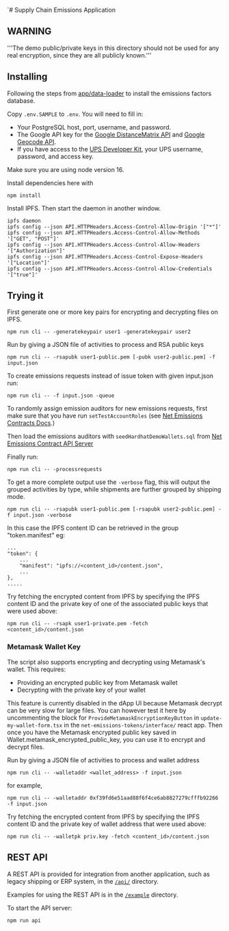 `# Supply Chain Emissions Application

## WARNING

'''The demo public/private keys in this directory should not be used for any real encryption, since they are all publicly known.''' 

## Installing

Following the steps from [app/data-loader](../app/data-loader/README.md) to install the emissions factors database.

Copy `.env.SAMPLE` to `.env`.  You will need to fill in:
- Your PostgreSQL host, port, username, and password.
- The Google API key for the [Google DistanceMatrix API](https://developers.google.com/maps/documentation/distance-matrix/overview) and [Google Geocode API](https://developers.google.com/maps/documentation/geocoding/overview).
- If you have access to the [UPS Developer Kit](https://www.ups.com/upsdeveloperkit?loc=en_US), your UPS username, password, and access key.

Make sure you are using node version 16.

Install dependencies here with

```
npm install
```

Install IPFS.  Then start the daemon in another window.

```
ipfs daemon
ipfs config --json API.HTTPHeaders.Access-Control-Allow-Origin '["*"]'
ipfs config --json API.HTTPHeaders.Access-Control-Allow-Methods '["GET", "POST"]'
ipfs config --json API.HTTPHeaders.Access-Control-Allow-Headers '["Authorization"]'
ipfs config --json API.HTTPHeaders.Access-Control-Expose-Headers '["Location"]'
ipfs config --json API.HTTPHeaders.Access-Control-Allow-Credentials '["true"]'
```

## Trying it

First generate one or more key pairs for encrypting and decrypting files on IPFS.
```
npm run cli -- -generatekeypair user1 -generatekeypair user2
```

Run by giving a JSON file of activities to process and RSA public keys
```
npm run cli -- -rsapubk user1-public.pem [-pubk user2-public.pem] -f input.json
```

To create emissions requests instead of issue token with given input.json run:
```
npm run cli -- -f input.json -queue
```

To randomly assign emission auditors for new emissions requests, first make sure that you have run `setTestAccountRoles` (see [Net Emissions Contracts Docs](../net-emissions-token-network/docs/using-the-contracts.md ).) 

Then load the emissions auditors with `seedHardhatDemoWallets.sql` from [Net Emissions Contract API Server](../app/api-server/README.md) 

Finally run:
```
npm run cli -- -processrequests
```

To get a more complete output use the `-verbose` flag, this will output the grouped activities by type, while shipments
are further grouped by shipping mode.
```
npm run cli -- -rsapubk user1-public.pem [-rsapubk user2-public.pem] -f input.json -verbose
```
In this case the IPFS content ID can be retrieved in the group "token.manifest" eg:
```
...
"token": {
    ...
    "manifest": "ipfs://<content_id>/content.json",
    ...
},
.....
```

Try fetching the encrypted content from IPFS by specifying the IPFS content ID and the private key of one of the associated public keys that were used above:
```
npm run cli -- -rsapk user1-private.pem -fetch <content_id>/content.json
```

### Metamask Wallet Key

The script also supports encrypting and decrypting using Metamask's wallet.  This requires:
- Providing an encrypted public key from Metamask wallet
- Decrypting with the private key of your wallet

This feature is currently disabled in the dApp UI because Metamask decrypt can be very slow for large files.  You can however test it here by uncommenting the block for `ProvideMetamaskEncryptionKeyButton` in `update-my-wallet-form.tsx` in the `net-emissions-tokens/interface/` react app.  Then once you have the Metamask encrypted public key saved in Wallet.metamask_encrypted_public_key, you can use it to encrypt and decrypt files.

Run by giving a JSON file of activities to process and wallet address
```
npm run cli -- -walletaddr <wallet_address> -f input.json
```

for example, 
```
npm run cli -- -walletaddr 0xf39fd6e51aad88f6f4ce6ab8827279cfffb92266 -f input.json
```

Try fetching the encrypted content from IPFS by specifying the IPFS content ID and the private key of wallet address that were used above:
```
npm run cli -- -walletpk priv.key -fetch <content_id>/content.json
```

## REST API

A REST API is provided for integration from another application, such as legacy shipping or ERP system, in the [`/api/`](api/README.md) directory.

Examples for using the REST API is in the [`/example`](example/README.md) directory.

To start the API server:
```
npm run api
```

